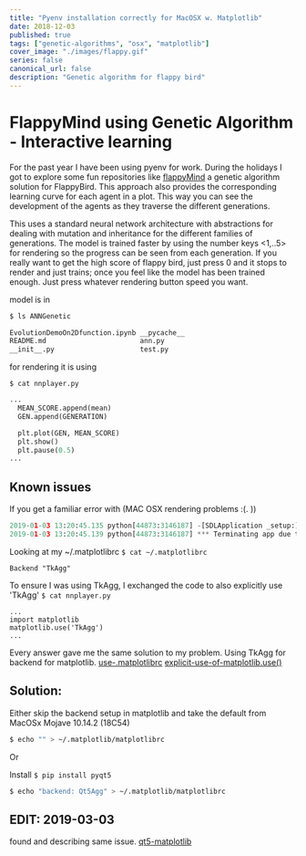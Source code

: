 ```yaml
---
title: "Pyenv installation correctly for MacOSX w. Matplotlib"
date: 2018-12-03
published: true
tags: ["genetic-algorithms", "osx", "matplotlib"]
cover_image: "./images/flappy.gif"
series: false
canonical_url: false
description: "Genetic algorithm for flappy bird"
---
```

# FlappyMind using Genetic Algorithm - Interactive learning
For the past year I have been using pyenv for work. During the holidays I got to explore some fun repositories like [flappyMind](https://github.com/JonasRSV/flappyMind) a genetic algorithm solution for FlappyBird. This approach also provides the corresponding learning curve for each agent in a plot. This way you can see the development of the agents as they traverse the different generations.

This uses a standard neural network architecture with abstractions for dealing with mutation and inheritance for the different families of generations. The model is trained faster by using the number keys <1,..5> for rendering so the progress can be seen from each generation. If you really want to get the high score of flappy bird, just press 0 and it stops to render and just trains; once you feel like the model has been trained enough. Just press whatever rendering button speed you want.

model is in 

```bash
$ ls ANNGenetic

EvolutionDemoOn2Dfunction.ipynb __pycache__
README.md                       ann.py
__init__.py                     test.py 
```

for rendering it is using

`$ cat nnplayer.py`

```python
...
  MEAN_SCORE.append(mean)
  GEN.append(GENERATION)

  plt.plot(GEN, MEAN_SCORE)
  plt.show()
  plt.pause(0.5)
...
```



## Known issues
If you get a familiar error with (MAC OSX rendering problems :(. ))

```python
2019-01-03 13:20:45.135 python[44873:3146187] -[SDLApplication _setup:]: unrecognized selector sent to instance 0x7f824fe98430
2019-01-03 13:20:45.139 python[44873:3146187] *** Terminating app due to uncaught exception 'NSInvalidArgumentException', reason: '-[SDLApplication _setup:]: unrecognized selector sent to instance 0x7f824fe98430'
```

Looking at my ~/.matplotlibrc
`$ cat ~/.matplotlibrc`

```
Backend "TkAgg"
```

To ensure I was using TkAgg, I exchanged the code to also explicitly use 'TkAgg'
`$ cat nnplayer.py`
```
...
import matplotlib
matplotlib.use('TkAgg')
...
```

Every answer gave me the same solution to my problem. Using TkAgg for backend for matplotlib.
[use-.matplotlibrc](https://stackoverflow.com/a/34583958/3767229)
[explicit-use-of-matplotlib.use()](https://stackoverflow.com/a/34583958/3767229)

## Solution:

Either skip the backend setup in matplotlib and take the default from MacOSx Mojave 10.14.2 (18C54)

```bash
$ echo "" > ~/.matplotlib/matplotlibrc
```

Or


Install `$ pip install pyqt5`
```bash
$ echo "backend: Qt5Agg" > ~/.matplotlib/matplotlibrc
```

## EDIT: 2019-03-03
found and describing same issue.
[qt5-matplotlib](https://stackoverflow.com/a/53852328/3767229)
